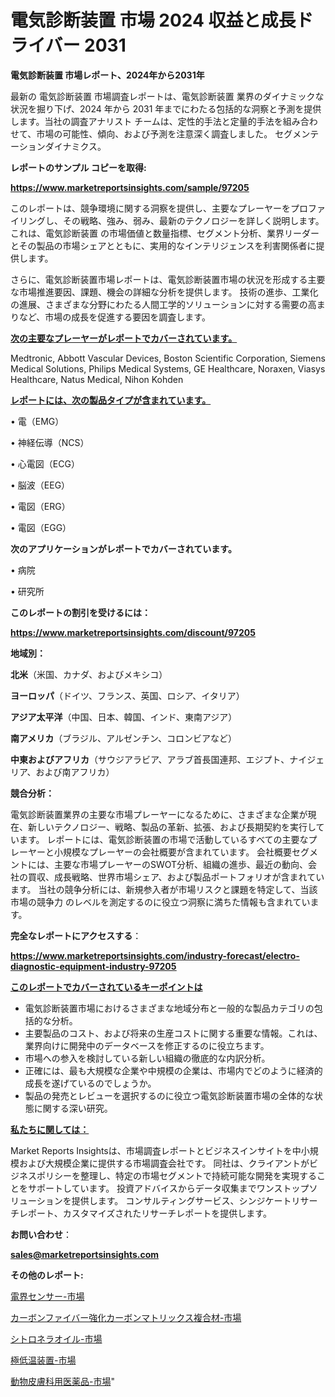 # 電気診断装置 市場 2024 収益と成長ドライバー 2031

<strong>電気診断装置 市場レポート、2024年から2031年</strong>

最新の 電気診断装置 市場調査レポートは、電気診断装置 業界のダイナミックな状況を掘り下げ、2024 年から 2031 年までにわたる包括的な洞察と予測を提供します。当社の調査アナリスト チームは、定性的手法と定量的手法を組み合わせて、市場の可能性、傾向、および予測を注意深く調査しました。 セグメンテーションダイナミクス。



<strong>レポートのサンプル コピーを取得:</strong> <a href=https://www.marketreportsinsights.com/sample/97205>

<strong><u>https://www.marketreportsinsights.com/sample/97205</u></strong></a>

このレポートは、競争環境に関する洞察を提供し、主要なプレーヤーをプロファイリングし、その戦略、強み、弱み、最新のテクノロジーを詳しく説明します。 これは、電気診断装置 の市場価値と数量指標、セグメント分析、業界リーダーとその製品の市場シェアとともに、実用的なインテリジェンスを利害関係者に提供します。

さらに、電気診断装置市場レポートは、電気診断装置市場の状況を形成する主要な市場推進要因、課題、機会の詳細な分析を提供します。 技術の進歩、工業化の進展、さまざまな分野にわたる人間工学的ソリューションに対する需要の高まりなど、市場の成長を促進する要因を調査します。



<strong><u>次の主要なプレーヤーがレポートでカバーされています。</u></strong>

Medtronic, Abbott Vascular Devices, Boston Scientific Corporation, Siemens Medical Solutions, Philips Medical Systems, GE Healthcare, Noraxen, Viasys Healthcare, Natus Medical, Nihon Kohden



<strong><u><b>レポートには、次の製品タイプが含まれています。</b></u></strong>

• 電（EMG）

• 神経伝導（NCS）

• 心電図（ECG）

• 脳波（EEG）

• 電図（ERG）

• 電図（EGG）



<strong><b>次のアプリケーションがレポートでカバーされています。</b></strong>

• 病院

• 研究所



<strong><b>このレポートの割引を受けるには：</b></strong><a href=https://www.marketreportsinsights.com/discount/97205>

<strong><u>https://www.marketreportsinsights.com/discount/97205</u></strong></a>



<strong>地域別：</strong>



<strong>北米</strong>（米国、カナダ、およびメキシコ）



<strong>ヨーロッパ</strong>（ドイツ、フランス、英国、ロシア、イタリア）



<strong>アジア太平洋</strong>（中国、日本、韓国、インド、東南アジア）



<strong>南アメリカ</strong>（ブラジル、アルゼンチン、コロンビアなど）



<strong>中東およびアフリカ</strong>（サウジアラビア、アラブ首長国連邦、エジプト、ナイジェリア、および南アフリカ）



<strong>競合分析：</strong>

電気診断装置業界の主要な市場プレーヤーになるために、さまざまな企業が現在、新しいテクノロジー、戦略、製品の革新、拡張、および長期契約を実行しています。 レポートには、電気診断装置の市場で活動しているすべての主要なプレーヤーと小規模なプレーヤーの会社概要が含まれています。 会社概要セグメントには、主要な市場プレーヤーのSWOT分析、組織の進歩、最近の動向、会社の買収、成長戦略、世界市場シェア、および製品ポートフォリオが含まれています。 当社の競争分析には、新規参入者が市場リスクと課題を特定して、当該市場の競争力 のレベルを測定するのに役立つ洞察に満ちた情報も含まれています。



<strong>完全なレポートにアクセスする</strong>：

<a href=https://www.marketreportsinsights.com/industry-forecast/electro-diagnostic-equipment-industry-97205>

<strong><u>https://www.marketreportsinsights.com/industry-forecast/electro-diagnostic-equipment-industry-97205</u></strong></a>



<strong><u><b>このレポートでカバーされているキーポイントは</b></u></strong>
<ul>
  <li>電気診断装置市場におけるさまざまな地域分布と一般的な製品カテゴリの包括的な分析。</li>
  <li>主要製品のコスト、および将来の生産コストに関する重要な情報。これは、業界向けに開発中のデータベースを修正するのに役立ちます。</li>
  <li>市場への参入を検討している新しい組織の徹底的な内訳分析。</li>
  <li>正確には、最も大規模な企業や中規模の企業は、市場内でどのように経済的成長を遂げているのでしょうか。</li>
  <li>製品の発売とレビューを選択するのに役立つ電気診断装置市場の全体的な状態に関する深い研究。</li>
</ul>


<strong><u><b>私たちに関しては：</b></u></strong>

Market Reports Insightsは、市場調査レポートとビジネスインサイトを中小規模および大規模企業に提供する市場調査会社です。 同社は、クライアントがビジネスポリシーを整理し、特定の市場セグメントで持続可能な開発を実現することをサポートしています。 投資アドバイスからデータ収集までワンストップソリューションを提供します。 コンサルティングサービス、シンジケートリサーチレポート、カスタマイズされたリサーチレポートを提供します。



<strong><b>お問い合わせ</b></strong>：

<a href=mailto:sales@marketreportsinsights.com>

<strong><u>sales@marketreportsinsights.com</u></strong></a>



<strong>その他のレポート:</strong>

<a href=https://www.linkedin.com/pulse/電界センサー-市場-2023-推進要因と成長機会-2030-data-dive-discoveries-24-analysis-fdmxf/>電界センサー-市場</a>

<a href=https://www.linkedin.com/pulse/カーボンファイバー強化カーボンマトリックス複合材-市場-2023-競争分析と事業成長-ggmxf/>カーボンファイバー強化カーボンマトリックス複合材-市場</a>

<a href=https://www.linkedin.com/pulse/シトロネラオイル-市場-2023-年のダイナミクスとビジネストレンド-2030-vmb7c/>シトロネラオイル-市場</a>

<a href=https://www.linkedin.com/pulse/極低温装置-市場-2023-swot-分析と成長率-2030-analytics-achievers-24-analysis-htzaf/>極低温装置-市場</a>

<a href=https://www.linkedin.com/pulse/動物皮膚科用医薬品-市場-2023-swot-分析と最新イノベーション-luctf/>動物皮膚科用医薬品-市場</a>"
